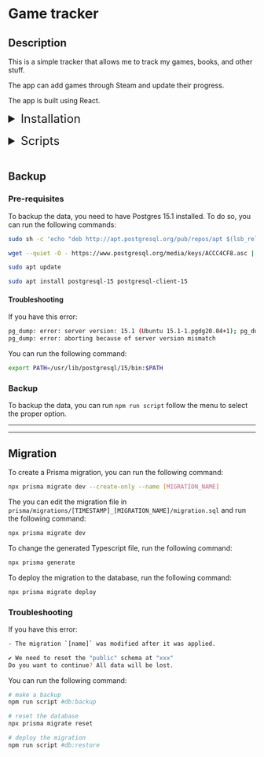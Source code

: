 # Game tracker

## Description

This is a simple tracker that allows me to track my games, books, and other stuff.

The app can add games through Steam and update their progress.

The app is built using React.

<details style="padding-left:16px">
<summary style="font-size:24px;margin: 0 0 16px -16px">Installation</summary>

- Run `npx netlify dev` to start the app

- Open `http://localhost:8888` in your browser

</details>

<details>
<summary style="font-size:24px;margin-bottom:16px;margin-">Scripts</summary>

- Run `bun ./scripts/main.ts` to access a menu to run the scripts

### Kindle

To import words from Kindle, you need to download the words from the Kindle Mate app.

1. Right click over `vocabuary words -> Progress -> Learning`, then click on `Export to file`

2. Save the file as `txt` in `kindle-words.txt` folder

3. Run `memos - import`.

### GPT batch

1. Run `memos - openai`

If something goes wrong, you can check the batches in the OpenAI platform: https://platform.openai.com/batches

</details>

## Backup

### Pre-requisites

To backup the data, you need to have Postgres 15.1 installed. To do so, you can run the following commands:

```bash
sudo sh -c 'echo "deb http://apt.postgresql.org/pub/repos/apt $(lsb_release -cs)-pgdg main" > /etc/apt/sources.list.d/pgdg.list'

wget --quiet -O - https://www.postgresql.org/media/keys/ACCC4CF8.asc | sudo apt-key add -

sudo apt update

sudo apt install postgresql-15 postgresql-client-15
```

#### Troubleshooting

If you have this error:

```bash
pg_dump: error: server version: 15.1 (Ubuntu 15.1-1.pgdg20.04+1); pg_dump version: 12.19 (Ubuntu 12.19-0ubuntu0.20.04.1)
pg_dump: error: aborting because of server version mismatch
```

You can run the following command:

```bash
export PATH=/usr/lib/postgresql/15/bin:$PATH
```

### Backup

To backup the data, you can run `npm run script` follow the menu to select the proper option.

---
---

## Migration

To create a Prisma migration, you can run the following command:

```bash
npx prisma migrate dev --create-only --name [MIGRATION_NAME]
```

The you can edit the migration file in `prisma/migrations/[TIMESTAMP]_[MIGRATION_NAME]/migration.sql` and run the following command:

```bash
npx prisma migrate dev
```

To change the generated Typescript file, run the following command:

```bash
npx prisma generate
```

To deploy the migration to the database, run the following command:

```bash
npx prisma migrate deploy
```

### Troubleshooting

If you have this error:

```bash
- The migration `[name]` was modified after it was applied.

✔ We need to reset the "public" schema at "xxx"
Do you want to continue? All data will be lost.
```

You can run the following command:

```bash
# make a backup
npm run script #db:backup

# reset the database
npx prisma migrate reset

# deploy the migration
npm run script #db:restore

```
